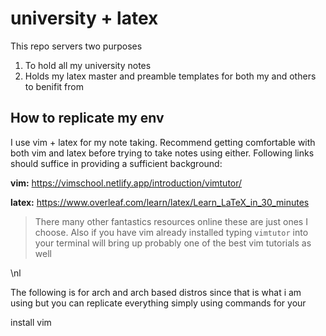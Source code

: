 # university + latex 
This repo servers two purposes

1. To hold all my university notes
2. Holds my latex master and preamble templates for both my and others to benifit from

## How to replicate my env
I use vim + latex for my note taking. Recommend getting comfortable with both vim and latex before trying to take notes using either.
Following links should suffice in providing a sufficient background:

**vim:** https://vimschool.netlify.app/introduction/vimtutor/

**latex:** https://www.overleaf.com/learn/latex/Learn_LaTeX_in_30_minutes

> There many other fantastics resources online these are just ones I choose. Also if you have vim already installed typing ```vimtutor``` into your terminal will bring up probably one of the best vim tutorials as well

\nl

The following is for arch and arch based distros since that is what i am using but you can replicate everything simply using commands for your 

install vim

```
